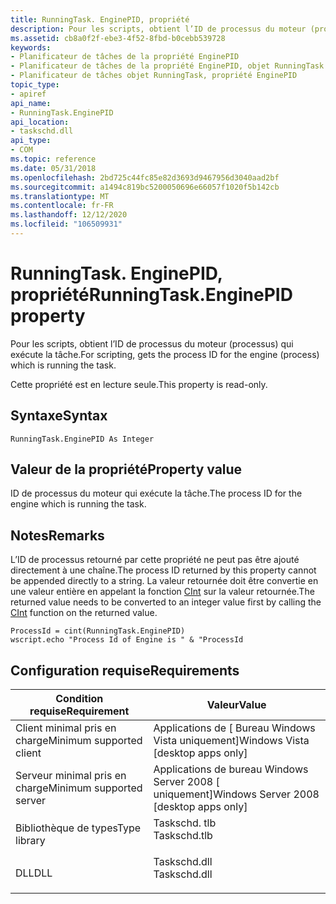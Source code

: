 ```yaml
---
title: RunningTask. EnginePID, propriété
description: Pour les scripts, obtient l’ID de processus du moteur (processus) qui exécute la tâche.
ms.assetid: cb8a0f2f-ebe3-4f52-8fbd-b0cebb539728
keywords:
- Planificateur de tâches de la propriété EnginePID
- Planificateur de tâches de la propriété EnginePID, objet RunningTask
- Planificateur de tâches objet RunningTask, propriété EnginePID
topic_type:
- apiref
api_name:
- RunningTask.EnginePID
api_location:
- taskschd.dll
api_type:
- COM
ms.topic: reference
ms.date: 05/31/2018
ms.openlocfilehash: 2bd725c44fc85e82d3693d9467956d3040aad2bf
ms.sourcegitcommit: a1494c819bc5200050696e66057f1020f5b142cb
ms.translationtype: MT
ms.contentlocale: fr-FR
ms.lasthandoff: 12/12/2020
ms.locfileid: "106509931"
---
```

# <a name="runningtaskenginepid-property"></a><span data-ttu-id="1e2b6-106">RunningTask. EnginePID, propriété</span><span class="sxs-lookup"><span data-stu-id="1e2b6-106">RunningTask.EnginePID property</span></span>

<span data-ttu-id="1e2b6-107">Pour les scripts, obtient l’ID de processus du moteur (processus) qui exécute la tâche.</span><span class="sxs-lookup"><span data-stu-id="1e2b6-107">For scripting, gets the process ID for the engine (process) which is running the task.</span></span>

<span data-ttu-id="1e2b6-108">Cette propriété est en lecture seule.</span><span class="sxs-lookup"><span data-stu-id="1e2b6-108">This property is read-only.</span></span>

## <a name="syntax"></a><span data-ttu-id="1e2b6-109">Syntaxe</span><span class="sxs-lookup"><span data-stu-id="1e2b6-109">Syntax</span></span>


```VB
RunningTask.EnginePID As Integer
```



## <a name="property-value"></a><span data-ttu-id="1e2b6-110">Valeur de la propriété</span><span class="sxs-lookup"><span data-stu-id="1e2b6-110">Property value</span></span>

<span data-ttu-id="1e2b6-111">ID de processus du moteur qui exécute la tâche.</span><span class="sxs-lookup"><span data-stu-id="1e2b6-111">The process ID for the engine which is running the task.</span></span>

## <a name="remarks"></a><span data-ttu-id="1e2b6-112">Notes</span><span class="sxs-lookup"><span data-stu-id="1e2b6-112">Remarks</span></span>

<span data-ttu-id="1e2b6-113">L’ID de processus retourné par cette propriété ne peut pas être ajouté directement à une chaîne.</span><span class="sxs-lookup"><span data-stu-id="1e2b6-113">The process ID returned by this property cannot be appended directly to a string.</span></span> <span data-ttu-id="1e2b6-114">La valeur retournée doit être convertie en une valeur entière en appelant la fonction [CInt](/previous-versions//fctcwhw9(v=vs.85)) sur la valeur retournée.</span><span class="sxs-lookup"><span data-stu-id="1e2b6-114">The returned value needs to be converted to an integer value first by calling the [CInt](/previous-versions//fctcwhw9(v=vs.85)) function on the returned value.</span></span>


```VB
ProcessId = cint(RunningTask.EnginePID)
wscript.echo "Process Id of Engine is " & "ProcessId
```



## <a name="requirements"></a><span data-ttu-id="1e2b6-115">Configuration requise</span><span class="sxs-lookup"><span data-stu-id="1e2b6-115">Requirements</span></span>



| <span data-ttu-id="1e2b6-116">Condition requise</span><span class="sxs-lookup"><span data-stu-id="1e2b6-116">Requirement</span></span> | <span data-ttu-id="1e2b6-117">Valeur</span><span class="sxs-lookup"><span data-stu-id="1e2b6-117">Value</span></span> |
|-------------------------------------|-----------------------------------------------------------------------------------------|
| <span data-ttu-id="1e2b6-118">Client minimal pris en charge</span><span class="sxs-lookup"><span data-stu-id="1e2b6-118">Minimum supported client</span></span><br/> | <span data-ttu-id="1e2b6-119">Applications de \[ Bureau Windows Vista uniquement\]</span><span class="sxs-lookup"><span data-stu-id="1e2b6-119">Windows Vista \[desktop apps only\]</span></span><br/>                                          |
| <span data-ttu-id="1e2b6-120">Serveur minimal pris en charge</span><span class="sxs-lookup"><span data-stu-id="1e2b6-120">Minimum supported server</span></span><br/> | <span data-ttu-id="1e2b6-121">Applications de bureau Windows Server 2008 \[ uniquement\]</span><span class="sxs-lookup"><span data-stu-id="1e2b6-121">Windows Server 2008 \[desktop apps only\]</span></span><br/>                                    |
| <span data-ttu-id="1e2b6-122">Bibliothèque de types</span><span class="sxs-lookup"><span data-stu-id="1e2b6-122">Type library</span></span><br/>             | <dl> <span data-ttu-id="1e2b6-123"><dt>Taskschd. tlb</dt></span><span class="sxs-lookup"><span data-stu-id="1e2b6-123"><dt>Taskschd.tlb</dt></span></span> </dl> |
| <span data-ttu-id="1e2b6-124">DLL</span><span class="sxs-lookup"><span data-stu-id="1e2b6-124">DLL</span></span><br/>                      | <dl> <span data-ttu-id="1e2b6-125"><dt>Taskschd.dll</dt></span><span class="sxs-lookup"><span data-stu-id="1e2b6-125"><dt>Taskschd.dll</dt></span></span> </dl> |



 

